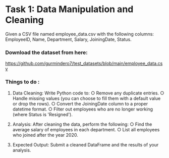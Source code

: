 # Task 1: Data Manipulation and Cleaning

Given a CSV file named employee_data.csv with the following columns: EmployeeID,
Name, Department, Salary, JoiningDate, Status.

### Download the dataset from here:
https://github.com/gurmindero7/test_datasets/blob/main/employee_data.csv

### Things to do :
1. Data Cleaning: Write Python code to:
○ Remove any duplicate entries.
○ Handle missing values (you can choose to fill them with a default value or
drop the rows).
○ Convert the JoiningDate column to a proper datetime format.
○ Filter out employees who are no longer working (where Status is
'Resigned').

2. Analysis: After cleaning the data, perform the following:
○ Find the average salary of employees in each department.
○ List all employees who joined after the year 2020.
4. Expected Output: Submit a cleaned DataFrame and the results of your analysis.




